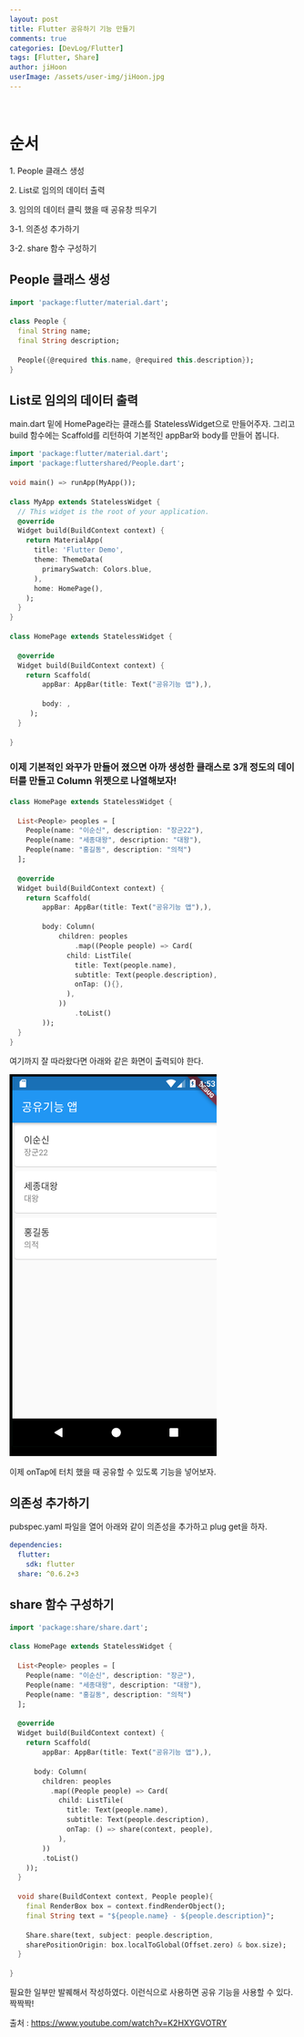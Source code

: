 ```yaml
---
layout: post
title: Flutter 공유하기 기능 만들기
comments: true
categories: [DevLog/Flutter]
tags: [Flutter, Share]
author: jiHoon
userImage: /assets/user-img/jiHoon.jpg
---
```


<br>

# 순서

1\. People 클래스 생성

2\. List로 임의의 데이터 출력

3\. 임의의 데이터 클릭 했을 때 공유창 띄우기

3-1. 의존성 추가하기

3-2. share 함수 구성하기

## People 클래스 생성

```dart
import 'package:flutter/material.dart';

class People {
  final String name;
  final String description;

  People({@required this.name, @required this.description});
}
```

## List로 임의의 데이터 출력

main.dart 밑에 HomePage라는 클래스를 StatelessWidget으로 만들어주자.
그리고 build 함수에는 Scaffold를 리턴하여 기본적인 appBar와 body를 만들어 봅니다.

```dart
import 'package:flutter/material.dart';
import 'package:fluttershared/People.dart';

void main() => runApp(MyApp());

class MyApp extends StatelessWidget {
  // This widget is the root of your application.
  @override
  Widget build(BuildContext context) {
    return MaterialApp(
      title: 'Flutter Demo',
      theme: ThemeData(
        primarySwatch: Colors.blue,
      ),
      home: HomePage(),
    );
  }
}

class HomePage extends StatelessWidget {

  @override
  Widget build(BuildContext context) {
    return Scaffold(
        appBar: AppBar(title: Text("공유기능 앱"),),

        body: ,
     );
  }

}
```

### 이제 기본적인 와꾸가 만들어 졌으면 아까 생성한 클래스로 3개 정도의 데이터를 만들고 Column 위젯으로 나열해보자!

```dart
class HomePage extends StatelessWidget {

  List<People> peoples = [
    People(name: "이순신", description: "장군22"),
    People(name: "세종대왕", description: "대왕"),
    People(name: "홍길동", description: "의적")
  ];

  @override
  Widget build(BuildContext context) {
    return Scaffold(
        appBar: AppBar(title: Text("공유기능 앱"),),

        body: Column(
            children: peoples
                .map((People people) => Card(
              child: ListTile(
                title: Text(people.name),
                subtitle: Text(people.description),
                onTap: (){},
              ),
            ))
                .toList()
        ));
  }
}
```

여기까지 잘 따라왔다면 아래와 같은 화면이 출력되야 한다.

![/assets/post-img/flutter/share/1.png](/assets/post-img/flutter/share/1.png)

이제 onTap에 터치 했을 때 공유할 수 있도록 기능을 넣어보자.

## 의존성 추가하기

pubspec.yaml 파일을 열어 아래와 같이 의존성을 추가하고 plug get을 하자.

```yaml
dependencies:
  flutter:
    sdk: flutter
  share: ^0.6.2+3
```

## share 함수 구성하기

```dart
import 'package:share/share.dart';

class HomePage extends StatelessWidget {

  List<People> peoples = [
    People(name: "이순신", description: "장군"),
    People(name: "세종대왕", description: "대왕"),
    People(name: "홍길동", description: "의적")
  ];

  @override
  Widget build(BuildContext context) {
    return Scaffold(
        appBar: AppBar(title: Text("공유기능 앱"),),

      body: Column(
        children: peoples
          .map((People people) => Card(
            child: ListTile(
              title: Text(people.name),
              subtitle: Text(people.description),
              onTap: () => share(context, people),
            ),
        ))
        .toList()
    ));
  }

  void share(BuildContext context, People people){
    final RenderBox box = context.findRenderObject();
    final String text = "${people.name} - ${people.description}";

    Share.share(text, subject: people.description,
    sharePositionOrigin: box.localToGlobal(Offset.zero) & box.size);
  }

}
```

필요한 일부만 발퀘해서 작성하였다. 이런식으로 사용하면 공유 기능을 사용할 수 있다. 짝짝짝!

출처 : https://www.youtube.com/watch?v=K2HXYGVOTRY
